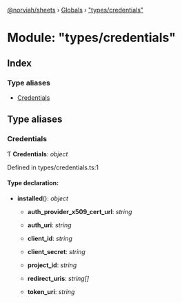 [@norviah/sheets](../README.md) › [Globals](../globals.md) › ["types/credentials"](_types_credentials_.md)

# Module: "types/credentials"

## Index

### Type aliases

* [Credentials](_types_credentials_.md#credentials)

## Type aliases

###  Credentials

Ƭ **Credentials**: *object*

Defined in types/credentials.ts:1

#### Type declaration:

* **installed**(): *object*

  * **auth_provider_x509_cert_url**: *string*

  * **auth_uri**: *string*

  * **client_id**: *string*

  * **client_secret**: *string*

  * **project_id**: *string*

  * **redirect_uris**: *string[]*

  * **token_uri**: *string*
